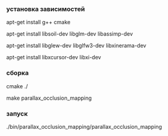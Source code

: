 ### установка зависимостей

 apt-get install g++ cmake
 
 apt-get install libsoil-dev libglm-dev libassimp-dev 
 
 apt-get install libglew-dev libglfw3-dev libxinerama-dev 
 
 apt-get install libxcursor-dev libxi-dev

### cборка

 cmake ./
 
 make parallax_occlusion_mapping


### запуск

  ./bin/parallax_occlusion_mapping/parallax_occlusion_mapping
